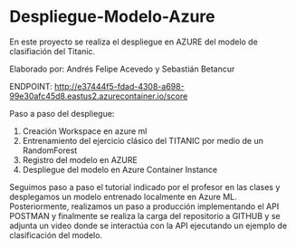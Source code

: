# Despliegue-Modelo-Azure
En este proyecto se realiza el despliegue en AZURE del modelo de clasifiación del Titanic.


Elaborado por: Andrés Felipe Acevedo y Sebastián Betancur

ENDPOINT: http://e37444f5-fdad-4308-a698-99e30afc45d8.eastus2.azurecontainer.io/score


Paso a paso del despliegue:
1. Creación Workspace en azure ml
2. Entrenamiento del ejercicio clásico del TITANIC por medio de un RandomForest
3. Registro del modelo en AZURE
4. Despliegue del modelo en Azure Container Instance

Seguimos paso a paso el tutorial indicado por el profesor en las clases y desplegamos un modelo entrenado localmente en Azure ML. 
Posteriormente, realizamos un paso a producción implementando el API POSTMAN y finalmente se realiza la carga del repositorio a GITHUB y se adjunta un video donde se interactúa con la API ejecutando un ejemplo de clasificación del modelo.
